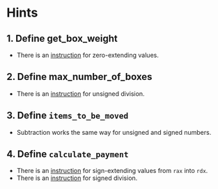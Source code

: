 # Hints

## 1. Define get_box_weight

- There is an [instruction][movzx] for zero-extending values.

## 2. Define max_number_of_boxes

- There is an [instruction][div] for unsigned division.

## 3. Define `items_to_be_moved`

- Subtraction works the same way for unsigned and signed numbers.

## 4. Define `calculate_payment`

- There is an [instruction][cqo] for sign-extending values from `rax` into `rdx`.
- There is an [instruction][idiv] for signed division.

[movzx]: https://www.felixcloutier.com/x86/movzx
[cqo]: https://www.felixcloutier.com/x86/cwd:cdq:cqo
[div]: https://www.felixcloutier.com/x86/div
[idiv]: https://www.felixcloutier.com/x86/idiv
